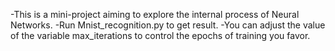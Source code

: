 -This is a mini-project aiming to explore the internal process of Neural Networks.
-Run Mnist_recognition.py to get result.
-You can adjust the value of the variable max_iterations to control the epochs of training you favor.
